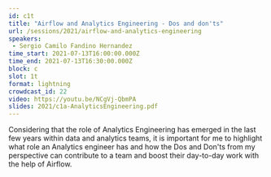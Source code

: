 ```yaml
---
id: c1t
title: "Airflow and Analytics Engineering - Dos and don'ts"
url: /sessions/2021/airflow-and-analytics-engineering
speakers:
 - Sergio Camilo Fandino Hernandez
time_start: 2021-07-13T16:00:00.000Z
time_end: 2021-07-13T16:30:00.000Z
block: c
slot: 1t
format: lightning
crowdcast_id: 22
video: https://youtu.be/NCgVj-QbmPA
slides: 2021/c1a-AnalyticsEngineering.pdf
---
```


Considering that the role of Analytics Engineering has emerged in the last few years within data and analytics teams, it is important for me to highlight what role an Analytics engineer has and how the Dos and Don'ts from my perspective can contribute to a team and boost their day-to-day work with the help of Airflow.
